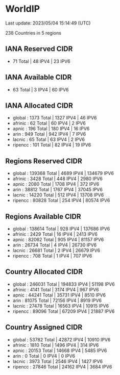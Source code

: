 # WorldIP

Last update: 2023/05/04 15:14:49 (UTC)

238 Countries in 5 regions

## IANA Reserved CIDR

- 71 Total | 48 IPV4 | 23 IPV6

## IANA Available CIDR

- 63 Total | 3 IPV4 | 60 IPV6

## IANA Allocated CIDR

- global : 1373 Total | 1327 IPV4 | 46 IPV6
- afrinic : 62 Total | 60 IPV4 | 2 IPV6
- apnic : 196 Total | 180 IPV4 | 16 IPV6
- arin : 949 Total | 942 IPV4 | 7 IPV6
- lacnic : 65 Total | 63 IPV4 | 2 IPV6
- ripencc : 101 Total | 82 IPV4 | 19 IPV6

## Regions Reserved CIDR

- global : 139368 Total | 4689 IPV4 | 134679 IPV6
- afrinic : 3428 Total | 448 IPV4 | 2980 IPV6
- apnic : 2080 Total | 1708 IPV4 | 372 IPV6
- arin : 38812 Total | 1767 IPV4 | 37045 IPV6
- lacnic : 14220 Total | 512 IPV4 | 13708 IPV6
- ripencc : 80828 Total | 254 IPV4 | 80574 IPV6

## Regions Available CIDR

- global : 138614 Total | 928 IPV4 | 137686 IPV6
- afrinic : 2429 Total | 16 IPV4 | 2413 IPV6
- apnic : 82062 Total | 905 IPV4 | 81157 IPV6
- arin : 26734 Total | 4 IPV4 | 26730 IPV6
- lacnic : 26681 Total | 2 IPV4 | 26679 IPV6
- ripencc : 708 Total | 1 IPV4 | 707 IPV6

## Country Allocated CIDR

- global : 246031 Total | 194833 IPV4 | 51198 IPV6
- afrinic : 4141 Total | 3174 IPV4 | 967 IPV6
- apnic : 44241 Total | 35731 IPV4 | 8510 IPV6
- arin : 81075 Total | 72156 IPV4 | 8919 IPV6
- lacnic : 27478 Total | 16563 IPV4 | 10915 IPV6
- ripencc : 89096 Total | 67209 IPV4 | 21887 IPV6

## Country Assigned CIDR

- global : 53782 Total | 42872 IPV4 | 10910 IPV6
- afrinic : 1810 Total | 1496 IPV4 | 314 IPV6
- apnic : 20153 Total | 14668 IPV4 | 5485 IPV6
- arin : 0 Total | 0 IPV4 | 0 IPV6
- lacnic : 3973 Total | 2546 IPV4 | 1427 IPV6
- ripencc : 27846 Total | 24162 IPV4 | 3684 IPV6
